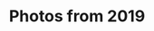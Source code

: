 ---
layout: photo_set
title: Photos from 2019
permalink: /photography/2019/

photos:
    set: 2019
---